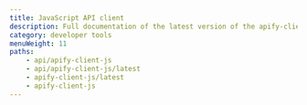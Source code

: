 ```yaml
---
title: JavaScript API client
description: Full documentation of the latest version of the apify-client NPM package, which simplifies access to the Apify API using JavaScript / Node.js
category: developer tools
menuWeight: 11
paths:
    - api/apify-client-js
    - api/apify-client-js/latest
    - apify-client-js/latest
    - apify-client-js
---
```

 